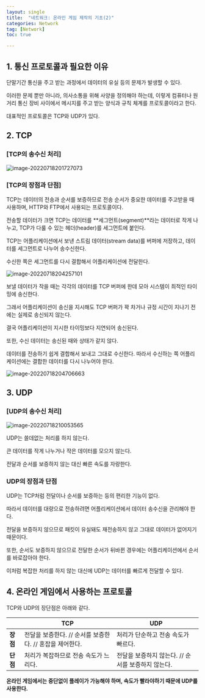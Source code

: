 ```yaml
---
layout: single
title:  "네트워크: 온라인 게임 제작의 기초(2)"
categories: Network
tag: [Network]
toc: true 

---
```


## 1. 통신 프로토콜과 필요한 이유

단말기간 통신을 주고 받는 과정에서 데이터의 유실 등의 문제가 발생할 수 있다.

이러한 문제 뿐만 아니라, 의사소통을 위해 사양을 정의해야 하는데, 이렇게 컴퓨터나 원거리 통신 장비 사이에서 메시지를 주고 받는 양식과 규칙 체계를 프로토콜이라고 한다.

대표적인 프로토콜은 TCP와 UDP가 있다.



## 2. TCP

### [TCP의 송수신 처리]

![image-20220718201727073](/assets/img/image-20220718201727073.png)





### [TCP의 장점과 단점]

TCP는 데이터의 전송과 순서를 보증하므로 전송 순서가 중요한 데이터를 주고받을 때 사용하며, HTTP와 FTP에서 사용되는 프로토콜이다.

전송할 데이터가 크면 TCP는 데이터를 **세그먼트(segment)**라는 데이터로 작게 나누고, TCP가 다룰 수 있는 헤더(header)를 세그먼트에 붙인다.

TCP는 어플리케이션에서 보낸 스트림 데이터(stream data)를 버퍼에 저장하고, 데이터를 세그먼트로 나누어 송수신한다.

수신한 쪽은 세그먼트를 다시 결합해서 어플리케이션에 전달한다.

![image-20220718204257101](/assets/img/image-20220718204257101.png)



보낼 데이터가 작을 때는 각각의 데이터를 TCP 버퍼에 한데 모아 시스템이 최적인 타이밍에 송신한다.

그래서 어플리케이션이 송신을 지시해도 TCP 버퍼가 꽉 차거나 규정 시간이 지나기 전에는 실제로 송신되지 않는다.

결국 어플리케이션이 지시한 타이밍보다 지연되어 송신된다.

또한, 수신 데이터는 송신된 때와 상태가 같지 않다.

데이터를 전송하기 쉽게 결합해서 보내고 그대로 수신한다. 따라서 수신하는 쪽 어플리케이션에는 결합한 데이터를 다시 나누어야 한다.

![image-20220718204706663](/assets/img/image-20220718204706663.png)







## 3. UDP

### [UDP의 송수신 처리]

![image-20220718210053565](/assets/img/image-20220718210053565.png)



UDP는 쓸데없는 처리를 하지 않는다.

큰 데이터를 작게 나누거나 작은 데이터를 모으지 않는다. 

전달과 순서를 보증하지 않는 대신 빠른 속도를 자랑한다.





### UDP의 장점과 단점

UDP는 TCP처럼 전달이나 순서를 보증하는 등의 편리한 기능이 없다.

따라서 데이터를 대량으로 전송하려면 어플리케이션에서 데이터 송수신을 관리해야 한다.

전달을 보증하지 않으므로 패킷이 유실돼도 재전송하지 않고 그대로 데이터가 없어지기 때문이다.

또한, 순서도 보증하지 않으므로 전달한 순서가 뒤바뀐 경우에는 어플리케이션에서 순서를 바로잡아야 한다.

이처럼 복잡한 처리를 하지 않는 대신에 UDP는 데이터를 빠르게 전달할 수 있다.







## 4. 온라인 게임에서 사용하는 프로토콜

TCP와 UDP의 장단점은 아래와 같다.

|          | TCP                                                      | UDP                                                |
| -------- | -------------------------------------------------------- | -------------------------------------------------- |
| **장점** | 전달을 보증한다. // 순서를 보증한다. // 혼잡을 제어한다. | 처리가 단순하고 전송 속도가 빠르다.                |
| **단점** | 처리가 복잡하므로 전송 속도가 느리다.                    | 전달을 보증하지 않는다. // 순서를 보증하지 않는다. |



**온라인 게임에서는 중단없이 플레이가 가능해야 하며, 속도가 빨라야하기 때문에 UDP를 사용한다.**

